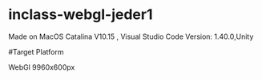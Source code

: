 # inclass-webgl-jeder1

Made on MacOS Catalina V10.15 , Visual Studio Code Version: 1.40.0,Unity

#Target Platform

WebGl 9960x600px